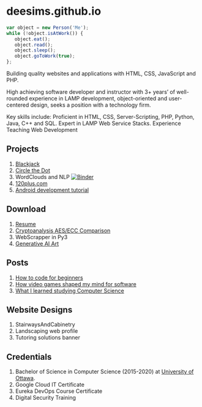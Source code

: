 # deesims.github.io

```javascript
var object = new Person('Me');
while (!object.isAtWork()) {
   object.eat();
   object.read();
   object.sleep();
   object.goToWork(true);
};
```

Building quality websites and applications with HTML, CSS, JavaScript and PHP.

High achieving software developer and instructor with 3+ years’ of well-rounded experience in LAMP development, object-oriented and user-centered design, seeks a position with a technology firm.

Key skills include: Proficient in HTML, CSS, Server-Scripting, PHP, Python, Java, C++ and SQL. Expert in LAMP Web Service Stacks. Experience Teaching Web Development

## Projects

1. [Blackjack](https://github.com/deesims/blackjack-in-python)
2. [Circle the Dot](https://github.com/deesims/circle_dot)
3. WordClouds and NLP [![Binder](https://mybinder.org/badge_logo.svg)](https://mybinder.org/v2/gist/deesims/5c4a1e5b2cbbb2fc60ce1c94fdb0917e/HEAD?filepath=nlp.ipynb)
4. [120plus.com](https://120plus.com)
5. [Android development tutorial](https://twitch.com)

## Download

1. [Resume](https://drive.google.com/file/d/1j5R2gzEpswfFiFpGDJkoMms_2eH8cD2n/view?usp=sharing)
2. [Cryptoanalysis AES/ECC Comparison](https://docs.google.com/spreadsheets/d/1ZxZiA-qPB99_jy3Nz_PxJ9RLa_8P3csFRSqXDmh1chM/edit?usp=sharing)
3. WebScrapper in Py3
4. [Generative AI Art](https://www.deviantart.com/deesims2/gallery)

## Posts 

1. [How to code for beginners](https://deesims.github.io/blog/)
2. [How video games shaped my mind for software](https://deesims.github.io/blog/)
3. [What I learned studying Computer Science](https://deesQims.github.io/blog)

## Website Designs

1. StairwaysAndCabinetry
2. Landscaping web profile
3. Tutoring solutions banner

## Credentials

1. Bachelor of Science in Computer Science (2015-2020) 
   at [University of Ottawa](https://www.uottawa.ca/en).
2. Google Cloud IT Certificate
3. Eureka DevOps Course Certificate
4. Digital Security Training

